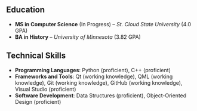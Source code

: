 
## **Education**
- **MS in Computer Science** (In Progress) – *St. Cloud State University* (4.0 GPA)  
- **BA in History** – *University of Minnesota* (3.82 GPA)  

## **Technical Skills**
- **Programming Languages**: Python (proficient), C++ (proficient)  
- **Frameworks and Tools**: Qt (working knowledge), QML (working knowledge), Git (working knowledge), GitHub (working knowledge), Visual Studio (proficient)  
- **Software Development**: Data Structures (proficient), Object-Oriented Design (proficient)  

